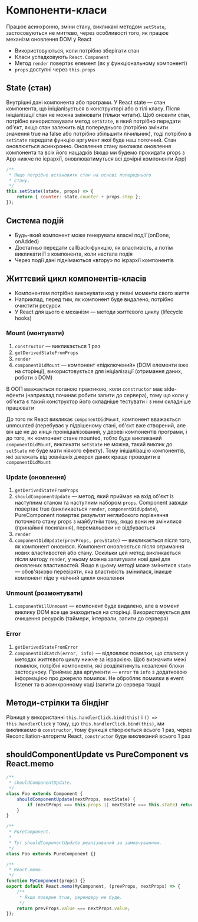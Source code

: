 # Компоненти-класи

Працює асинхронно, зміни стану, викликані методом `setState`, застосовуються не миттєво, через особливості того, як працює механізм оновлення DOM у React

-   Використовуються, коли потрібно зберігати стан
-   Класи успадковують `React.Component`
-   Метод `render` повертає елемент (як у функціональному компоненті)
-   `props` доступні через `this.props`

## State (стан)

Внутрішні дані компонента або програми. У React state — стан компонента, що ініціалізується в конструкторі або в тілі класу. Після ініціалізації стан не можна змінювати (тільки читати). Щоб оновити стан, потрібно використовувати метод `setState`, в який потрібно передати об'єкт, якщо стан залежить від попереднього (потрібно змінити значення true на false або потрібно збільшити лічильник), тоді потрібно в `setState` передати функцію аргумент якої буде наш поточний. Стан оновлюється асинхронно. Оновлення стану викликає оновлення компонента та всіх його нащадків (якщо ми будемо прокидати props з App нижче по ієрархії, оновлюватимуться всі дочірні компоненти App)

```js
/**
 * Якщо потрібно встановити стан на основі попереднього
 * стану.
 */
this.setState((state, props) => {
    return { counter: state.counter + props.step };
});
```

## Система подій

-   Будь-який компонент може генерувати власні події (onDone, onAdded)
-   Достатньо передати callback-функцію, як властивість, а потім викликати її з компонента, коли настала подія
-   Через події дані піднімаються «вгору» по ієрархії компонентів

## Життєвий цикл компонентів-класів

-   Компонентам потрібно виконувати код у певні моменти свого життя
-   Наприклад, перед тим, як компонент буде видалено, потрібно очистити ресурси
-   У React для цього є механізм — методи життєвого циклу (lifecycle hooks)

### Mount (монтувати)

1. `constructor` — викликається 1 раз
1. `getDerivedStateFromProps`
1. `render`
1. `componentDidMount` — компонент «підключений» (DOM елементи вже на сторінці), використовується для ініціалізації (отримання даних, роботи з DOM)

В ООП вважається поганою практикою, коли `constructor` має side-ефекти (наприклад починає робити запити до сервера), тому що коли у об'єкта є такий конструктор його складніше тестувати і з ним складніше працювати

До того як React викликає `componentDidMount`, компонент вважається unmounted (перебуває у підвішеному стані, об'єкт вже створений, але він ще не до кінця проініціалізований, у дереві компонентів програми, і до того, як компонент стане mounted, тобто буде викликаний `componentDidMount`, викликати `setState` не можна, такий виклик до `setState` не буде мати ніякого ефекту). Тому ініціалізацію компонентів, які залежать від зовнішніх джерел даних краще проводити в `componentDidMount`

### Update (оновлення)

1. `getDerivedStateFromProps`
1. `shouldComponentUpdate` — метод, який приймає на вхід об'єкт із наступним станом та наступним набором `props`. Component завжди повертає true (викликається `render`, `componentDidUpdate`), PureComponent повертає результат неглибокого порівняння поточного стану props з майбутнім тому, якщо вони не змінилися (принаймні посилання), перемальовки не відбувається
1. `render`
1. `componentDidUpdate(prevProps, prevState)` — викликається після того, як компонент оновився. Компонент оновлюється після отримання нових властивостей або стану. Оскільки цей метод викликається після методу `render`, у ньому можна запитувати нові дані для оновлених властивостей. Якщо в цьому методі може змінитися `state` — обов'язково перевіряти, яка властивість змінилася, інакше компонент піде у «вічний цикл» оновлення

### Unmount (розмонтувати)

1. `componentWillUnmount` — компонент буде видалено, але в момент виклику DOM все ще знаходиться на сторінці. Використовується для очищення ресурсів (таймери, інтервали, запити до сервера)

### Error

1. `getDerivedStateFromError`
1. `componentDidCatch(error, info)` — відловлює помилки, що сталися у методах життєвого циклу нижче за ієрархією. Щоб визначити межі помилок, потрібні компоненти, які розділятимуть незалежні блоки застосуноку. Приймає два аргументи — `error` та `info` з додатковою інформацією про джерело помилок. Не обробляє помилки в event listener та в асинхронному коді (запити до сервера тощо)

## Методи-стрілки та біндінг

Різниця у використанні `this.handlerClick.bind(this)` і `() => this.handlerClick` у тому, що `this.handlerClick.bind(this)`, ми викликаємо в `constructor`, тому функція створюється всього 1 раз, через Reconciliation-алгоритм React, `constructor` буде викликаний всього 1 раз

## shouldComponentUpdate vs PureComponent vs React.memo

```jsx
/**
 * shouldComponentUpdate.
 */
class Foo extends Component {
    shouldComponentUpdate(nextProps, nextState) {
        if (nextProps === this.props || nextState === this.state) return false;
    }
}

/**
 * PureComponent.
 *
 * Тут shouldComponentUpdate реалізований за замовчуванням.
 */
class Foo extends PureComponent {}

/**
 * React.memo.
 */
function MyComponent(props) {}
export default React.memo(MyComponent, (prevProps, nextProps) => {
    /**
     * Якщо поверне true, ререндеру не буде.
     */
    return prevProps.value === nextProps.value;
});
```
